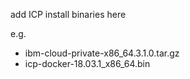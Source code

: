 add ICP install binaries here

e.g.
- ibm-cloud-private-x86_64.3.1.0.tar.gz
- icp-docker-18.03.1_x86_64.bin
